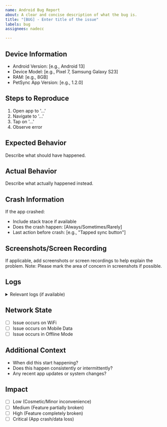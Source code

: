 ```yaml
---
name: Android Bug Report
about: A clear and concise description of what the bug is.
title: "[BUG] - Enter title of the issue"
labels: bug
assignees: nadecc

---
```


## Device Information
- Android Version: [e.g., Android 13]
- Device Model: [e.g., Pixel 7, Samsung Galaxy S23]
- RAM: [e.g., 8GB]
- PetSync App Version: [e.g., 1.2.0]

## Steps to Reproduce
1. Open app to '...'
2. Navigate to '...'
3. Tap on '...'
4. Observe error

## Expected Behavior
Describe what should have happened.

## Actual Behavior
Describe what actually happened instead.

## Crash Information
If the app crashed:
- Include stack trace if available
- Does the crash happen: [Always/Sometimes/Rarely]
- Last action before crash: [e.g., "Tapped sync button"]

## Screenshots/Screen Recording
If applicable, add screenshots or screen recordings to help explain the problem.
Note: Please mark the area of concern in screenshots if possible.

## Logs
<details>
<summary>Relevant logs (if available)</summary>
Paste logs here
</details>

## Network State
- [ ] Issue occurs on WiFi
- [ ] Issue occurs on Mobile Data
- [ ] Issue occurs in Offline Mode

## Additional Context
- When did this start happening?
- Does this happen consistently or intermittently?
- Any recent app updates or system changes?

## Impact
- [ ] Low (Cosmetic/Minor inconvenience)
- [ ] Medium (Feature partially broken)
- [ ] High (Feature completely broken)
- [ ] Critical (App crash/data loss)
